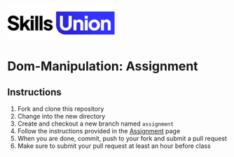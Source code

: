 [<img src="assets/images/su-logo.png" alt="Skills Union Logo" height="80px" />](https://www.skillsunion.com/)

# Dom-Manipulation: Assignment

## Instructions

1. Fork and clone this repository
1. Change into the new directory
1. Create and checkout a new branch named `assignment`
1. Follow the instructions provided in the [Assignment](Assignment.md) page
1. When you are done, commit, push to your fork and submit a pull request
1. Make sure to submit your pull request at least an hour before class
